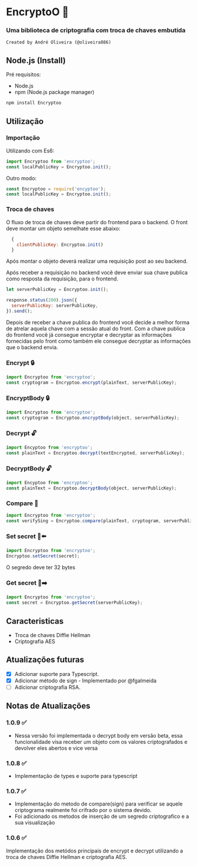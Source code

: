 # EncryptoO 🔐

### Uma biblioteca de criptografia com troca de chaves embutida
```
Created by André Oliveira (@oliveira086)
```

## Node.js (Install)

Pré requisitos:

- Node.js
- npm (Node.js package  manager)

```bash
npm install Encryptoo
```
## Utilização

### Importação
Utilizando com Es6:

```javascript
import Encryptoo from 'encryptoo';
const localPublicKey = Encryptoo.init();
```

Outro modo:

```javascript
const Encryptoo = require('encyptoo');
const localPublicKey = Encryptoo.init();
```
### Troca de chaves

O fluxo de troca de chaves deve partir do frontend para o backend. O front deve montar um objeto semelhate esse abaixo:
```javascript
  {
    clientPublicKey: Encryptoo.init()
  }
```
Após montar o objeto deverá realizar uma requisição post ao seu backend.

Após receber a requisição no backend você deve enviar sua chave publica como resposta da requisição, para o frontend.
```javascript
let serverPublicKey = Encryptoo.init();

response.status(200).json({
  serverPublicKey: serverPublicKey,
}).send();
```
Depois de receber a chave publica do frontend você decide a melhor forma de atrelar aquela chave com a sessão atual do front. Com a chave publica do frontend você já consegue encryptar e decryptar as informações fornecidas pelo front como também ele consegue decryptar as informações que o backend envia.

### Encrypt 🔒
```javascript
import Encryptoo from 'encryptoo';
const cryptogram = Encryptoo.encrypt(plainText, serverPublicKey);
```
### EncryptBody 🔒
```javascript
import Encryptoo from 'encryptoo';
const cryptogram = Encryptoo.encryptBody(object, serverPublicKey);
```

### Decrypt 🔓
```javascript
import Encyptoo from 'encryptoo';
const plainText = Encryptoo.decrypt(textEncrypted, serverPublicKey);
```
### DecryptBody 🔓
```javascript
import Encyptoo from 'encryptoo';
const plainText = Encryptoo.decryptBody(object, serverPublicKey);
```
### Compare 🤝
```javascript
import Encryptoo from 'encryptoo';
const verifySing = Encryptoo.compare(plainText, cryptogram, serverPublicKey);
```
### Set secret 🔑⬅️
```javascript
import Encryptoo from 'encryptoo';
Encryptoo.setSecret(secret);
```
O segredo deve ter 32 bytes

### Get secret 🔑➡️
```javascript
import Encryptoo from 'encryptoo';
const secret = Encryptoo.getSecret(serverPublicKey);
```

## Caracteristicas 
 - Troca de chaves Diffie Hellman
 - Criptografia AES
## Atualizações futuras

- [x] Adicionar suporte para Typescript.
- [x] Adicionar método de sign - Implementado por @fgalmeida
- [ ] Adicionar criptografia RSA.
## Notas de Atualizações
### 1.0.9 ✅
- Nessa versão foi implementada o decrypt body em versão beta, essa funcionalidade visa receber um objeto com os valores criptografados e devolver eles abertos e vice versa
### 1.0.8 ✅
- Implementação de types e suporte para typescript
### 1.0.7 ✅
- Implementação do metodo de compare(sign) para verificar se aquele criptograma realmente foi crifrado por o sistema devido.
- Foi adicionado os metodos de inserção de um segredo criptografico e a sua visualização
### 1.0.6 ✅
Implementação dos metódos principais de encrypt e decrypt utilizando a troca de chaves Diffie Hellman e criptografia AES.
